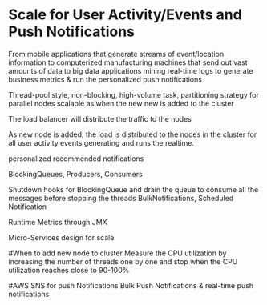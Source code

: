 # Scale for User Activity/Events and Push Notifications

From mobile applications that generate streams of event/location information to computerized manufacturing machines that send out vast amounts of data to big data applications mining real-time logs to generate business metrics & run the personalized push notifications

Thread-pool style, non-blocking, high-volume task, partitioning strategy for parallel nodes
scalable as when the new new is added to the cluster

The load balancer will distribute the traffic to the nodes

As new node is added, the load is distributed to the nodes in the cluster for all user activity events generating and runs the realtime.

personalized recommended notifications 

BlockingQueues, Producers, Consumers

Shutdown hooks for BlockingQueue and drain the queue to consume all the messages before stopping the threads
BulkNotifications, Scheduled Notification

Runtime Metrics through JMX

Micro-Services design for scale

#When to add new node to cluster
Measure the CPU utilization by increasing the number of threads one by one and stop when the CPU utilization reaches close to 90-100%

#AWS SNS for push Notifications
Bulk Push Notifications & real-time push notifications

